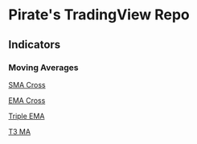 # Pirate's TradingView Repo

## Indicators

### Moving Averages

[SMA Cross](https://github.com/PirateCrypto/TradingView-Scripts/blob/main/Indicators/%5BPirate%5D%20SMA%20Cross)

[EMA Cross](https://github.com/PirateCrypto/TradingView-Scripts/blob/main/Indicators/%5BPirate%5D%20EMA%20Cross)

[Triple EMA](https://github.com/PirateCrypto/TradingView-Scripts/blob/main/Indicators/%5BPirate%5D%20Triple%20EMA)

[T3 MA](https://github.com/PirateCrypto/TradingView-Scripts/blob/main/Indicators/%5BPirate%5D%20T3%20MA)
